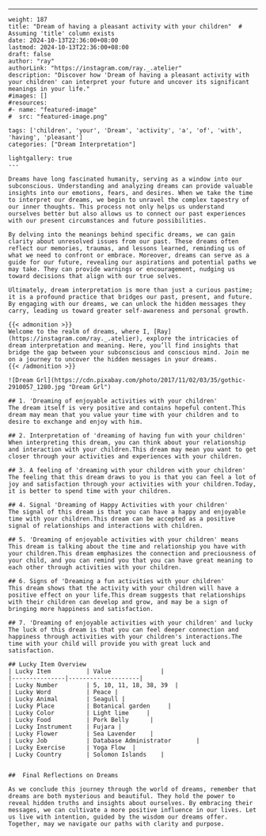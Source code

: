 ---
    weight: 187
    title: "Dream of having a pleasant activity with your children"  # Assuming 'title' column exists
    date: 2024-10-13T22:36:00+08:00
    lastmod: 2024-10-13T22:36:00+08:00
    draft: false
    author: "ray"
    authorLink: "https://instagram.com/ray._.atelier"
    description: "Discover how 'Dream of having a pleasant activity with your children' can interpret your future and uncover its significant meanings in your life."
    #images: []
    #resources:
    #- name: "featured-image"
    #  src: "featured-image.png"
    
    tags: ['children', 'your', 'Dream', 'activity', 'a', 'of', 'with', 'having', 'pleasant']
    categories: ["Dream Interpretation"]
    
    lightgallery: true
    ---
    
    Dreams have long fascinated humanity, serving as a window into our subconscious. Understanding and analyzing dreams can provide valuable insights into our emotions, fears, and desires. When we take the time to interpret our dreams, we begin to unravel the complex tapestry of our inner thoughts. This process not only helps us understand ourselves better but also allows us to connect our past experiences with our present circumstances and future possibilities.
    
    By delving into the meanings behind specific dreams, we can gain clarity about unresolved issues from our past. These dreams often reflect our memories, traumas, and lessons learned, reminding us of what we need to confront or embrace. Moreover, dreams can serve as a guide for our future, revealing our aspirations and potential paths we may take. They can provide warnings or encouragement, nudging us toward decisions that align with our true selves.
    
    Ultimately, dream interpretation is more than just a curious pastime; it is a profound practice that bridges our past, present, and future. By engaging with our dreams, we can unlock the hidden messages they carry, leading us toward greater self-awareness and personal growth.
    
    {{< admonition >}}
    Welcome to the realm of dreams, where I, [Ray](https://instagram.com/ray._.atelier), explore the intricacies of dream interpretation and meaning. Here, you’ll find insights that bridge the gap between your subconscious and conscious mind. Join me on a journey to uncover the hidden messages in your dreams.
    {{< /admonition >}}
    
    ![Dream Grl](https://cdn.pixabay.com/photo/2017/11/02/03/35/gothic-2910057_1280.jpg "Dream Grl")
    
    ## 1. 'Dreaming of enjoyable activities with your children'
    The dream itself is very positive and contains hopeful content.This dream may mean that you value your time with your children and to desire to exchange and enjoy with him.
    
    ## 2. Interpretation of 'dreaming of having fun with your children'
    When interpreting this dream, you can think about your relationship and interaction with your children.This dream may mean you want to get closer through your activities and experiences with your children.
    
    ## 3. A feeling of 'dreaming with your children with your children'
    The feeling that this dream draws to you is that you can feel a lot of joy and satisfaction through your activities with your children.Today, it is better to spend time with your children.
    
    ## 4. Signal 'Dreaming of Happy Activities with your children'
    The signal of this dream is that you can have a happy and enjoyable time with your children.This dream can be accepted as a positive signal of relationships and interactions with children.
    
    ## 5. 'Dreaming of enjoyable activities with your children' means
    This dream is talking about the time and relationship you have with your children.This dream emphasizes the connection and preciousness of your child, and you can remind you that you can have great meaning to each other through activities with your children.
    
    ## 6. Signs of 'Dreaming a fun activities with your children'
    This dream shows that the activity with your children will have a positive effect on your life.This dream suggests that relationships with their children can develop and grow, and may be a sign of bringing more happiness and satisfaction.
    
    ## 7. 'Dreaming of enjoyable activities with your children' and lucky
    The luck of this dream is that you can feel deeper connection and happiness through activities with your children's interactions.The time with your child will provide you with great luck and satisfaction.
    
    ## Lucky Item Overview
    | Lucky Item          | Value              |
    |---------------|--------------------|
    | Lucky Number        | 5, 10, 11, 18, 38, 39  |
    | Lucky Word          | Peace |
    | Lucky Animal        | Seagull |
    | Lucky Place         | Botanical garden     |
    | Lucky Color         | Light lime     |
    | Lucky Food          | Pork Belly      |
    | Lucky Instrument    | Fujara |
    | Lucky Flower        | Sea Lavender    |
    | Lucky Job           | Database Administrator       |
    | Lucky Exercise      | Yoga Flow  |
    | Lucky Country       | Solomon Islands    |
    
    
    ##  Final Reflections on Dreams
    
    As we conclude this journey through the world of dreams, remember that dreams are both mysterious and beautiful. They hold the power to reveal hidden truths and insights about ourselves. By embracing their messages, we can cultivate a more positive influence in our lives. Let us live with intention, guided by the wisdom our dreams offer. Together, may we navigate our paths with clarity and purpose.
    